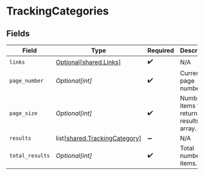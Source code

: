 # TrackingCategories


## Fields

| Field                                                                        | Type                                                                         | Required                                                                     | Description                                                                  |
| ---------------------------------------------------------------------------- | ---------------------------------------------------------------------------- | ---------------------------------------------------------------------------- | ---------------------------------------------------------------------------- |
| `links`                                                                      | [Optional[shared.Links]](undefined/models/shared/links.md)                   | :heavy_check_mark:                                                           | N/A                                                                          |
| `page_number`                                                                | *Optional[int]*                                                              | :heavy_check_mark:                                                           | Current page number.                                                         |
| `page_size`                                                                  | *Optional[int]*                                                              | :heavy_check_mark:                                                           | Number of items to return in results array.                                  |
| `results`                                                                    | list[[shared.TrackingCategory](undefined/models/shared/trackingcategory.md)] | :heavy_minus_sign:                                                           | N/A                                                                          |
| `total_results`                                                              | *Optional[int]*                                                              | :heavy_check_mark:                                                           | Total number of items.                                                       |